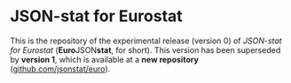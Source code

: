 # JSON-stat for Eurostat

This is the repository of the experimental release (version 0) of *JSON-stat for Eurostat* (**Euro**JSON**stat**, for short). This version has been superseded by **version 1**, which is available at a **new repository** ([github.com/jsonstat/euro](https://github.com/jsonstat/euro)).
